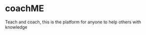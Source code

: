 coachME
======================

Teach and coach, this is the platform for anyone to help others with knowledge



